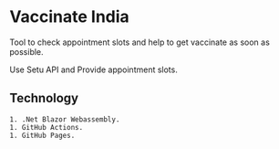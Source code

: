 # Vaccinate India
Tool to check appointment slots and help to get vaccinate as soon as possible.

Use Setu API and Provide appointment slots. 


## Technology
    1. .Net Blazor Webassembly.
    1. GitHub Actions.
    1. GitHub Pages.

